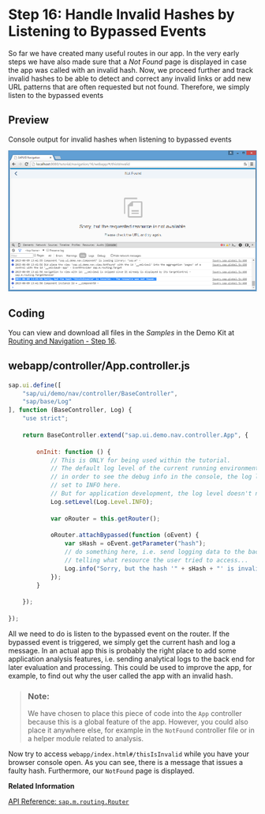 <!-- loioa7932a791adc4a58ae4693400801ea5f -->

# Step 16: Handle Invalid Hashes by Listening to Bypassed Events

So far we have created many useful routes in our app. In the very early steps we have also made sure that a *Not Found* page is displayed in case the app was called with an invalid hash. Now, we proceed further and track invalid hashes to be able to detect and correct any invalid links or add new URL patterns that are often requested but not found. Therefore, we simply listen to the bypassed events



## Preview

   
  
<a name="loioa7932a791adc4a58ae4693400801ea5f__fig_r1j_pst_mr"/>Console output for invalid hashes when listening to bypassed events

 ![](images/Tutorial_Navigation_and_Routing_Step_16_6f2e76a.png "Console output for invalid hashes when listening to bypassed events") 



## Coding

You can view and download all files in the *Samples* in the Demo Kit at [Routing and Navigation - Step 16](https://ui5.sap.com/#/entity/sap.ui.core.tutorial.navigation/sample/sap.ui.core.tutorial.navigation.16).



## webapp/controller/App.controller.js

```js
sap.ui.define([
	"sap/ui/demo/nav/controller/BaseController",
	"sap/base/Log"
], function (BaseController, Log) {
	"use strict";

	return BaseController.extend("sap.ui.demo.nav.controller.App", {

		onInit: function () {
			// This is ONLY for being used within the tutorial.
			// The default log level of the current running environment may be higher than INFO,
			// in order to see the debug info in the console, the log level needs to be explicitly
			// set to INFO here.
			// But for application development, the log level doesn't need to be set again in the code.
			Log.setLevel(Log.Level.INFO);

			var oRouter = this.getRouter();

			oRouter.attachBypassed(function (oEvent) {
				var sHash = oEvent.getParameter("hash");
				// do something here, i.e. send logging data to the backend for analysis
				// telling what resource the user tried to access...
				Log.info("Sorry, but the hash '" + sHash + "' is invalid.", "The resource was not found.");
			});
		}

	});

});
```

All we need to do is listen to the bypassed event on the router. If the bypassed event is triggered, we simply get the current hash and log a message. In an actual app this is probably the right place to add some application analysis features, i.e. sending analytical logs to the back end for later evaluation and processing. This could be used to improve the app, for example, to find out why the user called the app with an invalid hash.

> ### Note:  
> We have chosen to place this piece of code into the `App` controller because this is a global feature of the app. However, you could also place it anywhere else, for example in the `NotFound` controller file or in a helper module related to analysis.

Now try to access `webapp/index.html#/thisIsInvalid` while you have your browser console open. As you can see, there is a message that issues a faulty hash. Furthermore, our `NotFound` page is displayed.

**Related Information**  


[API Reference: `sap.m.routing.Router`](https://ui5.sap.com/#/api/sap.m.routing.Router)

